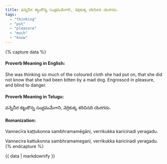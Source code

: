 ```yaml
---
title: వన్నెచీర కట్టుకొన్న సంభ్రమమేగాని, వెర్రికుక్క కరిచినది యెరగదు.
tags:
  - "thinking"
  - "put"
  - "pleasure"
  - "much"
  - "know"
---
```


{% capture data %}
#### Proverb Meaning in English:
She was thinking so much of the coloured cloth she had put on, that she did not know that she had been bitten by a mad dog.
Engrosscd in pleasure, and blind to danger.

#### Proverb Meaning in Telugu:
వన్నెచీర కట్టుకొన్న సంభ్రమమేగాని, వెర్రికుక్క కరిచినది యెరగదు.

#### Romanization:
Vannecīra kaṭṭukonna sambhramamēgāni, verrikukka karicinadi yeragadu.

Vannecira kattukonna sambhramamegani, verrikukka karicinadi yeragadu.
{% endcapture %}

{{ data | markdownify }}

